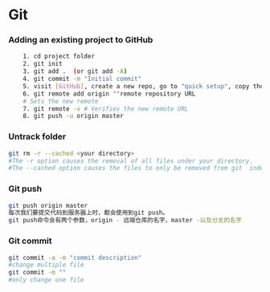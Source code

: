 # Git


### Adding an existing project to GitHub 
```bash
    1. cd project folder
    2. git init
    3. git add .  (or git add -A)
    4. git commit -m "Initial commit"
    5. visit [GitHub], create a new repo, go to "quick setup", copy the git HTTP link URl
    6. git remote add origin ""remote repository URL
    # Sets the new remote
    7. git remote -v # Verifies the new remote URL
    8. git push -u origin master
```
### Untrack folder
```bash
git rm -r --cached <your directory>
#The -r option causes the removal of all files under your directory.
#The --cached option causes the files to only be removed from git  index, not your working copy. By default git rm <file> would delete <file>.
```
### Git push
```bash
git push origin master
每次我们要提交代码到服务器上时，都会使用到git push。
git push命令会有两个参数，origin - 远端仓库的名字，master -以及分支的名字
```
### Git commit
```bash
git commit -a -m "commit description"
#change multiple file
git commit -m ""
#only change one file
```
